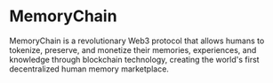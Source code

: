 # MemoryChain
MemoryChain is a revolutionary Web3 protocol that allows humans to tokenize, preserve, and monetize their memories, experiences, and knowledge through blockchain technology, creating the world's first decentralized human memory marketplace.
